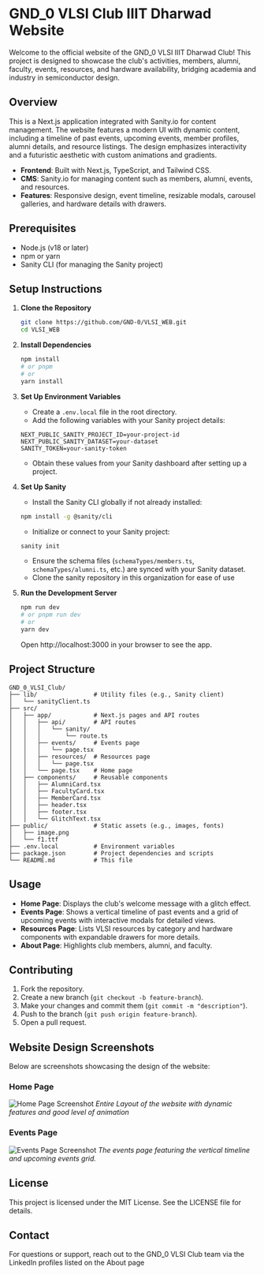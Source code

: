 # GND_0 VLSI Club IIIT Dharwad Website

Welcome to the official website of the GND_0 VLSI IIIT Dharwad Club! This project is designed to showcase the club's activities, members, alumni, faculty, events, resources, and hardware availability, bridging academia and industry in semiconductor design.

## Overview

This is a Next.js application integrated with Sanity.io for content management. The website features a modern UI with dynamic content, including a timeline of past events, upcoming events, member profiles, alumni details, and resource listings. The design emphasizes interactivity and a futuristic aesthetic with custom animations and gradients.

- **Frontend**: Built with Next.js, TypeScript, and Tailwind CSS.
- **CMS**: Sanity.io for managing content such as members, alumni, events, and resources.
- **Features**: Responsive design, event timeline, resizable modals, carousel galleries, and hardware details with drawers.

## Prerequisites

- Node.js (v18 or later)
- npm or yarn
- Sanity CLI (for managing the Sanity project)

## Setup Instructions

1. **Clone the Repository**
   ```bash
   git clone https://github.com/GND-0/VLSI_WEB.git
   cd VLSI_WEB
   ```

2. **Install Dependencies**
   ```bash
   npm install
   # or pnpm
   # or
   yarn install
   ```

3. **Set Up Environment Variables**
   - Create a `.env.local` file in the root directory.
   - Add the following variables with your Sanity project details:
   ```text
   NEXT_PUBLIC_SANITY_PROJECT_ID=your-project-id
   NEXT_PUBLIC_SANITY_DATASET=your-dataset
   SANITY_TOKEN=your-sanity-token
   ```
   - Obtain these values from your Sanity dashboard after setting up a project.

4. **Set Up Sanity**
   - Install the Sanity CLI globally if not already installed:
   ```bash
   npm install -g @sanity/cli
   ```
   - Initialize or connect to your Sanity project:
   ```bash
   sanity init
   ```
   - Ensure the schema files (`schemaTypes/members.ts`, `schemaTypes/alumni.ts`, etc.) are synced with your Sanity dataset.
   - Clone the sanity repository in this organization for ease of use

5. **Run the Development Server**
   ```bash
   npm run dev
   # or pnpm run dev
   # or
   yarn dev
   ```
   Open http://localhost:3000 in your browser to see the app.

## Project Structure

```text
GND_0_VLSI_Club/
├── lib/                # Utility files (e.g., Sanity client)
│   └── sanityClient.ts
├── src/
│   ├── app/            # Next.js pages and API routes
│   │   ├── api/        # API routes
│   │   │   └── sanity/
│   │   │       └── route.ts
│   │   ├── events/     # Events page
│   │   │   └── page.tsx
│   │   ├── resources/  # Resources page
│   │   │   └── page.tsx
│   │   └── page.tsx    # Home page
│   ├── components/     # Reusable components
│   │   ├── AlumniCard.tsx
│   │   ├── FacultyCard.tsx
│   │   ├── MemberCard.tsx
│   │   ├── header.tsx
│   │   ├── footer.tsx
│   │   └── GlitchText.tsx
├── public/             # Static assets (e.g., images, fonts)
│   ├── image.png
│   └── f1.ttf
├── .env.local          # Environment variables
├── package.json        # Project dependencies and scripts
└── README.md           # This file
```

## Usage

- **Home Page**: Displays the club's welcome message with a glitch effect.
- **Events Page**: Shows a vertical timeline of past events and a grid of upcoming events with interactive modals for detailed views.
- **Resources Page**: Lists VLSI resources by category and hardware components with expandable drawers for more details.
- **About Page**: Highlights club members, alumni, and faculty.

## Contributing

1. Fork the repository.
2. Create a new branch (`git checkout -b feature-branch`).
3. Make your changes and commit them (`git commit -m "description"`).
4. Push to the branch (`git push origin feature-branch`).
5. Open a pull request.

## Website Design Screenshots

Below are screenshots showcasing the design of the website:

### Home Page
![Home Page Screenshot](public/design-1.jpg)
*Entire Layout of the website with dynamic features and good level of animation*

### Events Page
![Events Page Screenshot](public/design-2.jpg)
*The events page featuring the vertical timeline and upcoming events grid.*

## License

This project is licensed under the MIT License. See the LICENSE file for details.

## Contact

For questions or support, reach out to the GND_0 VLSI Club team via the LinkedIn profiles listed on the About page